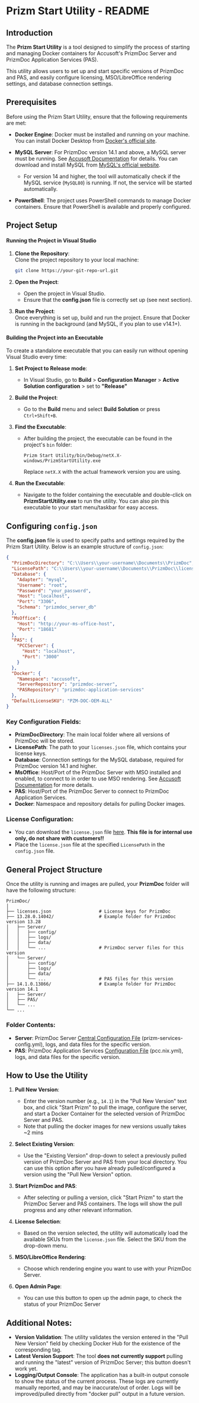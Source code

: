 # Prizm Start Utility - README

## Introduction
The **Prizm Start Utility** is a tool designed to simplify the process of starting and managing Docker containers for Accusoft's PrizmDoc Server and PrizmDoc Application Services (PAS).

This utility allows users to set up and start specific versions of PrizmDoc and PAS, and easily configure licensing, MSO/LibreOffice rendering settings, and database connection settings.

## Prerequisites
Before using the Prizm Start Utility, ensure that the following requirements are met:

- **Docker Engine**: Docker must be installed and running on your machine. You can install Docker Desktop from [Docker's official site](https://www.docker.com/products/docker-desktop/).
  
- **MySQL Server**: For PrizmDoc version 14.1 and above, a MySQL server must be running. See [Accusoft Documentation](https://help.accusoft.com/PrizmDoc/latest/HTML/configure-the-central-database.html) for details. You can download and install MySQL from [MySQL's official website](https://dev.mysql.com/downloads/installer/).
  - For version 14 and higher, the tool will automatically check if the MySQL service (`MySQL80`) is running. If not, the service will be started automatically.

- **PowerShell**: The project uses PowerShell commands to manage Docker containers. Ensure that PowerShell is available and properly configured.

## Project Setup

#### **Running the Project in Visual Studio**

1. **Clone the Repository**:  
   Clone the project repository to your local machine:
   ```bash
   git clone https://your-git-repo-url.git
   ```

2. **Open the Project**:  
   - Open the project in Visual Studio.
   - Ensure that the **config.json** file is correctly set up (see next section).



3. **Run the Project**:  
   Once everything is set up, build and run the project. Ensure that Docker is running in the background (and MySQL, if you plan to use v14.1+).

#### **Building the Project into an Executable**
To create a standalone executable that you can easily run without opening Visual Studio every time:

1. **Set Project to Release mode**:
    - In Visual Studio, go to **Build** > **Configuration Manager** > **Active Solution configuration** > set to **"Release"**

2. **Build the Project**:  
   - Go to the **Build** menu and select **Build Solution** or press `Ctrl+Shift+B`.

3. **Find the Executable**:  
   - After building the project, the executable can be found in the project's `bin` folder:
     ```
     Prizm Start Utility/bin/Debug/netX.X-windows/PrizmStartUtility.exe
     ```
     Replace `netX.X` with the actual framework version you are using.

4. **Run the Executable**:  
   - Navigate to the folder containing the executable and double-click on **PrizmStartUtility.exe** to run the utility. You can also pin this executable to your start menu/taskbar for easy access.

## Configuring `config.json`
The **config.json** file is used to specify paths and settings required by the Prizm Start Utility. Below is an example structure of `config.json`:

```json
{
  "PrizmDocDirectory": "C:\\Users\\your-username\\Documents\\PrizmDoc",
  "LicensePath": "C:\\Users\\your-username\\Documents\\PrizmDoc\\licenses.json",
  "Database": {
    "Adapter": "mysql",
    "Username": "root",
    "Password": "your_password",
    "Host": "localhost",
    "Port": "3306",
    "Schema": "prizmdoc_server_db"
  },
  "MsOffice": {
    "Host": "http://your-ms-office-host",
    "Port": "18681"
  },
  "PAS": {
    "PCCServer": {
      "Host": "localhost",
      "Port": "3000"
    }
  },
  "Docker": {
    "Namespace": "accusoft",
    "ServerRepository": "prizmdoc-server",
    "PASRepository": "prizmdoc-application-services"
  },
  "DefaultLicenseSKU": "PZM-DOC-OEM-ALL"
}
```

### Key Configuration Fields:
- **PrizmDocDirectory**: The main local folder where all versions of PrizmDoc will be stored.
- **LicensePath**: The path to your `licenses.json` file, which contains your license keys.
- **Database**: Connection settings for the MySQL database, required for PrizmDoc version 14.1 and higher.
- **MsOffice**: Host/Port of the PrizmDoc Server with MSO installed and enabled, to connect to in order to use MSO rendering. See [Accusoft Documentation](https://help.accusoft.com/PrizmDoc/latest/HTML/configure-ms-office-conversion.html) for more details.
- **PAS**: Host/Port of the PrizmDoc Server to connect to PrizmDoc Application Services.
- **Docker**: Namespace and repository details for pulling Docker images.

### License Configuration:
- You can download the `license.json` file [here](https://git.jpg.com/prizmdoc/viewer/prizmdoc-test-license/-/blob/master/licenses.json?ref_type=heads). **This file is for internal  use only, do not share with customers!!**
- Place the `license.json` file at the specified `LicensePath` in the `config.json` file.

## General Project Structure
Once the utility is running and images are pulled, your **PrizmDoc** folder will have the following structure:

```text
PrizmDoc/
│
├── licenses.json                  # License keys for PrizmDoc
├── 13.28.0.14042/                 # Example folder for PrizmDoc version 13.28
│   ├── Server/
│   │   ├── config/
│   │   ├── logs/
│   │   ├── data/
│   │   └── ...                    # PrizmDoc server files for this version
│   └── Server/
│       ├── config/
│       ├── logs/
│       ├── data/
│       └── ...                    # PAS files for this version
├── 14.1.0.13866/                  # Example folder for PrizmDoc version 14.1
│   ├── Server/
│   ├── PAS/
│   └── ...
└── ...
```

### Folder Contents:
- **Server**: PrizmDoc Server [Central Configuration File](https://help.accusoft.com/PrizmDoc/latest/HTML/central-configuration.html) (prizm-services-config.yml), logs, and data files for the specific version.
- **PAS**: PrizmDoc Application Services [Configuration File](https://help.accusoft.com/PrizmDoc/latest/HTML/pas-configuration.html) (pcc.nix.yml), logs, and data files for the specific version.

## How to Use the Utility
1. **Pull New Version**:  
   - Enter the version number (e.g., `14.1`) in the "Pull New Version" text box, and click "Start Prizm" to pull the image, configure the server, and start a Docker Container for the selected version of PrizmDoc Server and PAS.
   - Note that pulling the docker images for new versions usually takes ~2 mins

2. **Select Existing Version**:  
   - Use the "Existing Version" drop-down to select a previously pulled version of PrizmDoc Server and PAS from your local directory. You can use this option after you have already pulled/configured a version using the "Pull New Version" option.



3. **Start PrizmDoc and PAS**:  
   - After selecting or pulling a version, click "Start Prizm" to start the PrizmDoc Server and PAS containers. The logs will show the pull progress and any other relevant information.

4. **License Selection**:  
   - Based on the version selected, the utility will automatically load the available SKUs from the `license.json` file. Select the SKU from the drop-down menu.

5. **MSO/LibreOffice Rendering**:
    - Choose which rendering engine you want to use with your PrizmDoc Server. 

6. **Open Admin Page**:
    - You can use this button to open up the admin page, to check the status of your PrizmDoc Server

## Additional Notes:
- **Version Validation**: The utility validates the version entered in the "Pull New Version" field by checking Docker Hub for the existence of the corresponding tag.
- **Latest Version Support**: The tool **does not currently support** pulling and running the "latest" version of PrizmDoc Server; this button doesn't work yet.
- **Logging/Output Console**: The application has a built-in output console to show the status of the current process. These logs are currently manually reported, and may be inaccurate/out of order. Logs will be improved/pulled directly from "docker pull" output in a future version.
